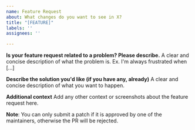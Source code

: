 ```yaml
---
name: Feature Request
about: What changes do you want to see in X?
title: "[FEATURE]"
labels: ''
assignees: ''

---
```


**Is your feature request related to a problem? Please describe.**
A clear and concise description of what the problem is. Ex. I'm always frustrated when [...]

**Describe the solution you'd like (if you have any, already)**
A clear and concise description of what you want to happen.

**Additional context**
Add any other context or screenshots about the feature request here.

**Note**: You can only submit a patch if it is approved by one of the maintainers, otherwise the PR will be rejected.
